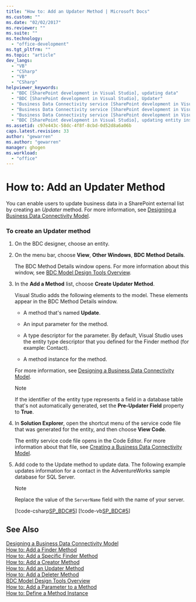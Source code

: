 ```yaml
---
title: "How to: Add an Updater Method | Microsoft Docs"
ms.custom: ""
ms.date: "02/02/2017"
ms.reviewer: ""
ms.suite: ""
ms.technology: 
  - "office-development"
ms.tgt_pltfrm: ""
ms.topic: "article"
dev_langs: 
  - "VB"
  - "CSharp"
  - "VB"
  - "CSharp"
helpviewer_keywords: 
  - "BDC [SharePoint development in Visual Studio], updating data"
  - "BDC [SharePoint development in Visual Studio], Updater"
  - "Business Data Connectivity service [SharePoint development in Visual Studio], updating data"
  - "Business Data Connectivity service [SharePoint development in Visual Studio], Updater"
  - "Business Data Connectivity service [SharePoint development in Visual Studio], updating entity instances"
  - "BDC [SharePoint development in Visual Studio], updating entity instances"
ms.assetid: c97e443c-58dc-4f8f-8cbd-0d52d8a6a06b
caps.latest.revision: 33
author: "gewarren"
ms.author: "gewarren"
manager: ghogen
ms.workload: 
  - "office"
---
```

# How to: Add an Updater Method
  You can enable users to update business data in a SharePoint external list by creating an *Updater* method. For more information, see [Designing a Business Data Connectivity Model](../sharepoint/designing-a-business-data-connectivity-model.md).  
  
### To create an Updater method  
  
1.  On the BDC designer, choose an entity.  
  
2.  On the menu bar, choose **View**, **Other Windows**, **BDC Method Details**.  
  
     The BDC Method Details window opens. For more information about this window, see [BDC Model Design Tools Overview](../sharepoint/bdc-model-design-tools-overview.md).  
  
3.  In the **Add a Method** list, choose **Create Updater Method**.  
  
     Visual Studio adds the following elements to the model. These elements appear in the BDC Method Details window.  
  
    -   A method that's named **Update**.  
  
    -   An input parameter for the method.  
  
    -   A type descriptor for the parameter. By default, Visual Studio uses the entity type descriptor that you defined for the Finder method (for example: Contact).  
  
    -   A method instance for the method.  
  
     For more information, see [Designing a Business Data Connectivity Model](../sharepoint/designing-a-business-data-connectivity-model.md).  
  
    > [!NOTE]  
    >  If the identifier of the entity type represents a field in a database table that's not automatically generated, set the **Pre-Updater Field** property to **True**.  
  
4.  In **Solution Explorer**, open the shortcut menu of the service code file that was generated for the entity, and then choose **View Code**.  
  
     The entity service code file opens in the Code Editor. For more information about that file, see [Creating a Business Data Connectivity Model](../sharepoint/creating-a-business-data-connectivity-model.md).  
  
5.  Add code to the Update method to update data. The following example updates information for a contact in the AdventureWorks sample database for SQL Server.  
  
    > [!NOTE]  
    >  Replace the value of the `ServerName` field with the name of your server.  
  
     [!code-csharp[SP_BDC#5](../sharepoint/codesnippet/CSharp/SP_BDC/bdcmodel1/contactservice.cs#5)]
     [!code-vb[SP_BDC#5](../sharepoint/codesnippet/VisualBasic/sp_bdc/bdcmodel1/contactservice.vb#5)]  
  
## See Also  
 [Designing a Business Data Connectivity Model](../sharepoint/designing-a-business-data-connectivity-model.md)   
 [How to: Add a Finder Method](../sharepoint/how-to-add-a-finder-method.md)   
 [How to: Add a Specific Finder Method](../sharepoint/how-to-add-a-specific-finder-method.md)   
 [How to: Add a Creator Method](../sharepoint/how-to-add-a-creator-method.md)   
 [How to: Add an Updater Method](../sharepoint/how-to-add-an-updater-method.md)   
 [How to: Add a Deleter Method](../sharepoint/how-to-add-a-deleter-method.md)   
 [BDC Model Design Tools Overview](../sharepoint/bdc-model-design-tools-overview.md)   
 [How to: Add a Parameter to a Method](../sharepoint/how-to-add-a-parameter-to-a-method.md)   
 [How to: Define a Method Instance](../sharepoint/how-to-define-a-method-instance.md)  
  
  